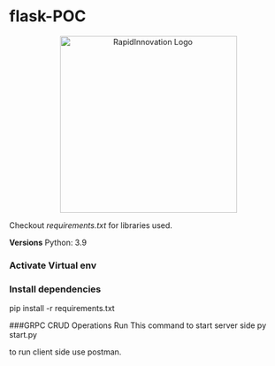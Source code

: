 # flask-POC

<p align="center">
  <a href="https://www.rapidinnovation.io/" target="blank"><img src="static/images/ri_logo.jpeg" width="320" alt="RapidInnovation Logo" /></a>
</p>

Checkout *requirements.txt* for libraries used.

**Versions**
Python: 3.9

### Activate Virtual env

### Install dependencies
pip install -r requirements.txt

###GRPC CRUD Operations
Run This command to start server side
py start.py

to run client side use postman.
